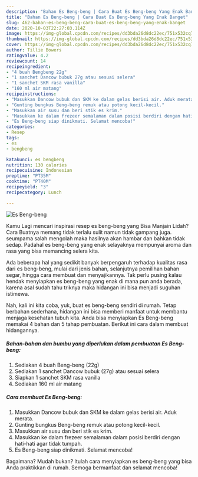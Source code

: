 ```yaml
---
description: "Bahan Es Beng-beng | Cara Buat Es Beng-beng Yang Enak Banget"
title: "Bahan Es Beng-beng | Cara Buat Es Beng-beng Yang Enak Banget"
slug: 462-bahan-es-beng-beng-cara-buat-es-beng-beng-yang-enak-banget
date: 2020-10-03T22:27:03.114Z
image: https://img-global.cpcdn.com/recipes/dd3bda26d8dc22ec/751x532cq70/es-beng-beng-foto-resep-utama.jpg
thumbnail: https://img-global.cpcdn.com/recipes/dd3bda26d8dc22ec/751x532cq70/es-beng-beng-foto-resep-utama.jpg
cover: https://img-global.cpcdn.com/recipes/dd3bda26d8dc22ec/751x532cq70/es-beng-beng-foto-resep-utama.jpg
author: Tillie Bowers
ratingvalue: 4.2
reviewcount: 14
recipeingredient:
- "4 buah Bengbeng 22g"
- "1 sanchet Dancow bubuk 27g atau sesuai selera"
- "1 sanchet SKM rasa vanilla"
- "160 ml air matang"
recipeinstructions:
- "Masukkan Dancow bubuk dan SKM ke dalam gelas berisi air. Aduk merata."
- "Gunting bungkus Beng-beng remuk atau potong kecil-kecil."
- "Masukkan air susu dan beri stik es krim."
- "Masukkan ke dalam frezeer semalaman dalam posisi berdiri dengan hati-hati agar tidak tumpah."
- "Es Beng-beng siap dinikmati. Selamat mencoba!"
categories:
- Resep
tags:
- es
- bengbeng

katakunci: es bengbeng 
nutrition: 130 calories
recipecuisine: Indonesian
preptime: "PT35M"
cooktime: "PT40M"
recipeyield: "3"
recipecategory: Lunch

---
```



![Es Beng-beng](https://img-global.cpcdn.com/recipes/dd3bda26d8dc22ec/751x532cq70/es-beng-beng-foto-resep-utama.jpg)

Kamu Lagi mencari inspirasi resep es beng-beng yang Bisa Manjain Lidah? Cara Buatnya memang tidak terlalu sulit namun tidak gampang juga. seumpama salah mengolah maka hasilnya akan hambar dan bahkan tidak sedap. Padahal es beng-beng yang enak selayaknya mempunyai aroma dan rasa yang bisa memancing selera kita.

Ada beberapa hal yang sedikit banyak berpengaruh terhadap kualitas rasa dari es beng-beng, mulai dari jenis bahan, selanjutnya pemilihan bahan segar, hingga cara membuat dan menyajikannya. Tak perlu pusing kalau hendak menyiapkan es beng-beng yang enak di mana pun anda berada, karena asal sudah tahu triknya maka hidangan ini bisa menjadi suguhan istimewa.




Nah, kali ini kita coba, yuk, buat es beng-beng sendiri di rumah. Tetap berbahan sederhana, hidangan ini bisa memberi manfaat untuk membantu menjaga kesehatan tubuh kita. Anda bisa menyiapkan Es Beng-beng memakai 4 bahan dan 5 tahap pembuatan. Berikut ini cara dalam membuat hidangannya.

<!--inarticleads1-->

##### Bahan-bahan dan bumbu yang diperlukan dalam pembuatan Es Beng-beng:

1. Sediakan 4 buah Beng-beng (22g)
1. Sediakan 1 sanchet Dancow bubuk (27g) atau sesuai selera
1. Siapkan 1 sanchet SKM rasa vanilla
1. Sediakan 160 ml air matang




<!--inarticleads2-->

##### Cara membuat Es Beng-beng:

1. Masukkan Dancow bubuk dan SKM ke dalam gelas berisi air. Aduk merata.
1. Gunting bungkus Beng-beng remuk atau potong kecil-kecil.
1. Masukkan air susu dan beri stik es krim.
1. Masukkan ke dalam frezeer semalaman dalam posisi berdiri dengan hati-hati agar tidak tumpah.
1. Es Beng-beng siap dinikmati. Selamat mencoba!




Bagaimana? Mudah bukan? Itulah cara menyiapkan es beng-beng yang bisa Anda praktikkan di rumah. Semoga bermanfaat dan selamat mencoba!
